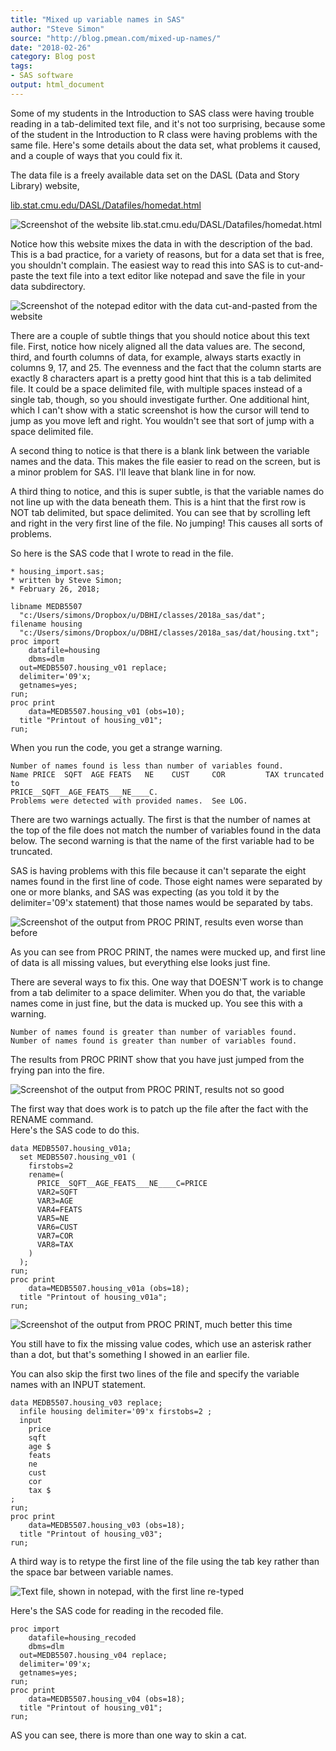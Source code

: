 ```yaml
---
title: "Mixed up variable names in SAS"
author: "Steve Simon"
source: "http://blog.pmean.com/mixed-up-names/"
date: "2018-02-26"
category: Blog post
tags:
- SAS software
output: html_document
---
```


Some of my students in the Introduction to SAS class were having trouble
reading in a tab-delimited text file, and it's not too surprising,
because some of the student in the Introduction to R class were having
problems with the same file. Here's some details about the data set,
what problems it caused, and a couple of ways that you could fix
it.

<!---More--->

The data file is a freely available data set on the DASL (Data and Story
Library) website,

[lib.stat.cmu.edu/DASL/Datafiles/homedat.html](http://lib.stat.cmu.edu/DASL/Datafiles/homedat.html)

![Screenshot of the website
lib.stat.cmu.edu/DASL/Datafiles/homedat.html](http://www.pmean.com/18/images/housing_import01.png)

Notice how this website mixes the data in with the description of the
bad. This is a bad practice, for a variety of reasons, but for a data
set that is free, you shouldn't complain. The easiest way to read this
into SAS is to cut-and-paste the text file into a text editor like
notepad and save the file in your data subdirectory.

![Screenshot of the notepad editor with the data cut-and-pasted from the
website](http://www.pmean.com/18/images/housing_import02.png)

There are a couple of subtle things that you should notice about this
text file. First, notice how nicely aligned all the data values are. The
second, third, and fourth columns of data, for example, always starts
exactly in columns 9, 17, and 25. The evenness and the fact that the
column starts are exactly 8 characters apart is a pretty good hint that
this is a tab delimited file. It could be a space delimited file, with
multiple spaces instead of a single tab, though, so you should
investigate further. One additional hint, which I can't show with a
static screenshot is how the cursor will tend to jump as you move left
and right. You wouldn't see that sort of jump with a space delimited
file.

A second thing to notice is that there is a blank link between the
variable names and the data. This makes the file easier to read on the
screen, but is a minor problem for SAS. I'll leave that blank line in
for now.

A third thing to notice, and this is super subtle, is that the variable
names do not line up with the data beneath them. This is a hint that the
first row is NOT tab delimited, but space delimited. You can see that by
scrolling left and right in the very first line of the file. No jumping!
This causes all sorts of problems.

So here is the SAS code that I wrote to read in the file.

    * housing_import.sas;
    * written by Steve Simon;
    * February 26, 2018;

    libname MEDB5507
      "c:/Users/simons/Dropbox/u/DBHI/classes/2018a_sas/dat";
    filename housing
      "c:/Users/simons/Dropbox/u/DBHI/classes/2018a_sas/dat/housing.txt";
    proc import
        datafile=housing
        dbms=dlm
      out=MEDB5507.housing_v01 replace;
      delimiter='09'x;
      getnames=yes;
    run;
    proc print
        data=MEDB5507.housing_v01 (obs=10);
      title "Printout of housing_v01";
    run;

When you run the code, you get a strange warning.

    Number of names found is less than number of variables found.
    Name PRICE  SQFT  AGE FEATS   NE    CUST     COR         TAX truncated to
    PRICE__SQFT__AGE_FEATS___NE____C.
    Problems were detected with provided names.  See LOG.

There are two warnings actually. The first is that the number of names
at the top of the file does not match the number of variables found in
the data below. The second warning is that the name of the first
variable had to be truncated.

SAS is having problems with this file because it can't separate the
eight names found in the first line of code. Those eight names were
separated by one or more blanks, and SAS was expecting (as you told it
by the delimiter='09'x statement) that those names would be separated by
tabs.

![Screenshot of the output from PROC PRINT, results even worse than
before](http://www.pmean.com/18/images/housing_import03.png)

As you can see from PROC PRINT, the names were mucked up, and first line
of data is all missing values, but everything else looks just fine.

There are several ways to fix this. One way that DOESN'T work is to
change from a tab delimiter to a space delimiter. When you do that, the
variable names come in just fine, but the data is mucked up. You see
this with a warning.

    Number of names found is greater than number of variables found.
    Number of names found is greater than number of variables found.

The results from PROC PRINT show that you have just jumped from the
frying pan into the fire.

![Screenshot of the output from PROC PRINT, results not so
good](http://www.pmean.com/18/images/housing_import04.png)

The first way that does work is to patch up the file after the fact with
the RENAME command.\
Here's the SAS code to do this.

    data MEDB5507.housing_v01a;
      set MEDB5507.housing_v01 (
        firstobs=2
        rename=(
          PRICE__SQFT__AGE_FEATS___NE____C=PRICE
          VAR2=SQFT
          VAR3=AGE
          VAR4=FEATS
          VAR5=NE
          VAR6=CUST
          VAR7=COR
          VAR8=TAX
        )
      );
    run;
    proc print
        data=MEDB5507.housing_v01a (obs=18);
      title "Printout of housing_v01a";
    run;

![Screenshot of the output from PROC PRINT, much better this
time](http://www.pmean.com/18/images/housing_import05.png)

You still have to fix the missing value codes, which use an asterisk
rather than a dot, but that's something I showed in an earlier file.

You can also skip the first two lines of the file and specify the
variable names with an INPUT statement.

    data MEDB5507.housing_v03 replace;
      infile housing delimiter='09'x firstobs=2 ;
      input
        price
        sqft
        age $
        feats
        ne
        cust
        cor
        tax $
    ;
    run;
    proc print
        data=MEDB5507.housing_v03 (obs=18);
      title "Printout of housing_v03";
    run;

A third way is to retype the first line of the file using the tab key
rather than the space bar between variable names.

![Text file, shown in notepad, with the first line
re-typed](http://www.pmean.com/18/images/housing_import06.png)

Here's the SAS code for reading in the recoded file.

    proc import
        datafile=housing_recoded
        dbms=dlm
      out=MEDB5507.housing_v04 replace;
      delimiter='09'x;
      getnames=yes;
    run;
    proc print
        data=MEDB5507.housing_v04 (obs=18);
      title "Printout of housing_v01";
    run;

AS you can see, there is more than one way to skin a cat.


